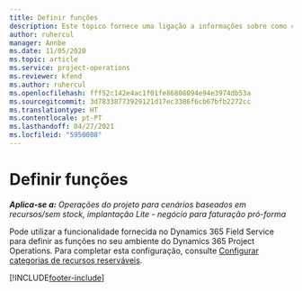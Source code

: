 ```yaml
---
title: Definir funções
description: Este tópico fornece uma ligação a informações sobre como configurar categorias de recursos reserváveis.
author: ruhercul
manager: Annbe
ms.date: 11/05/2020
ms.topic: article
ms.service: project-operations
ms.reviewer: kfend
ms.author: ruhercul
ms.openlocfilehash: fff52c142e4ac1f01fe86808094e94e3974db53a
ms.sourcegitcommit: 3d78338773929121d17ec3386f6cb67bfb2272cc
ms.translationtype: HT
ms.contentlocale: pt-PT
ms.lasthandoff: 04/27/2021
ms.locfileid: "5950008"
---
```

# <a name="define-roles"></a>Definir funções

_**Aplica-se a:** Operações do projeto para cenários baseados em recursos/sem stock, implantação Lite - negócio para faturação pró-forma_

Pode utilizar a funcionalidade fornecida no Dynamics 365 Field Service para definir as funções no seu ambiente do Dynamics 365 Project Operations. Para completar esta configuração, consulte [Configurar categorias de recursos reserváveis](/dynamics365/field-service/set-up-bookable-resource-categories).


[!INCLUDE[footer-include](../includes/footer-banner.md)]